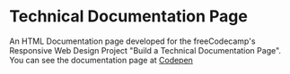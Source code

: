 # Technical Documentation Page
An HTML Documentation page developed for the freeCodecamp's Responsive Web Design Project "Build a Technical Documentation Page".<br/>
You can see the documentation page at [Codepen](https://codepen.io/sfoteini/full/OJMOQvV)
